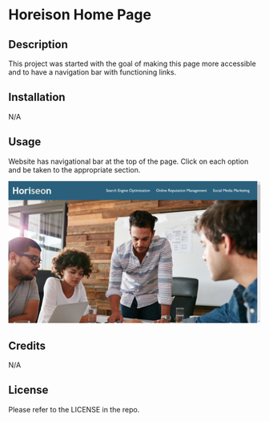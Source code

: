 # Horeison Home Page

## Description

This project was started with the goal of making this page more accessible and to have a navigation bar with functioning links.

## Installation

N/A

## Usage

Website has navigational bar at the top of the page. Click on each option and be taken to the appropriate section.

![Screenshot](02-Challenge/Develop/assets/images/screenshot.png)

## Credits

N/A

## License

Please refer to the LICENSE in the repo.
